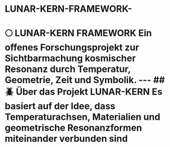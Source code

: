 # LUNAR-KERN-FRAMEWORK-
# 🌕 LUNAR-KERN FRAMEWORK  **Ein offenes Forschungsprojekt zur Sichtbarmachung kosmischer Resonanz durch Temperatur, Geometrie, Zeit und Symbolik.**  ---  ## 🪲 Über das Projekt  **LUNAR-KERN** Es basiert auf der Idee, dass Temperaturachsen, Materialien  und geometrische Resonanzformen miteinander verbunden sind  ## 
